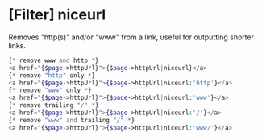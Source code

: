 # [Filter] niceurl

Removes "http(s)" and/or "www" from a link, useful for outputting shorter links.

```php
{* remove www and http *}
<a href="{$page->httpUrl}">{$page->httpUrl|niceurl}</a>
{* remove "http" only *}
<a href="{$page->httpUrl}">{$page->httpUrl|niceurl:'http'}</a>
{* remove "www" only *}
<a href="{$page->httpUrl}">{$page->httpUrl|niceurl:'www'}</a>
{* remove trailing "/" *}
<a href="{$page->httpUrl}">{$page->httpUrl|niceurl:'/'}</a>
{* remove "www" and trailing "/" *}
<a href="{$page->httpUrl}">{$page->httpUrl|niceurl:'www/'}</a>
```